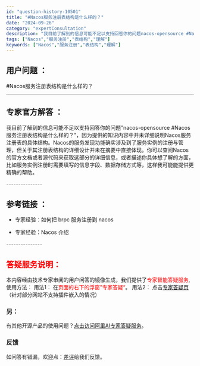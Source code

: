 ```yaml
---
id: "question-history-10501"
title: "#Nacos服务注册表结构是什么样的？"
date: "2024-09-26"
category: "expertConsultation"
description: "我目前了解到的信息可能不足以支持回答你的问题nacos-opensource #Nacos服务注册表结构是什么样的？，因为提供的知识内容中并未详细说明Nacos服务注册表的具体结构。Nacos的服务发现功能确实涉及到了服务实例的注册与管理，但关于其注册表结构的详细设计并未在摘要中直接体现。你可以查阅"
tags: ["Nacos","服务注册","表结构","理解"]
keywords: ["Nacos","服务注册","表结构","理解"]
---
```


## 用户问题 ： 
 #Nacos服务注册表结构是什么样的？  

---------------
## 专家官方解答 ：

我目前了解到的信息可能不足以支持回答你的问题"nacos-opensource #Nacos服务注册表结构是什么样的？"，因为提供的知识内容中并未详细说明Nacos服务注册表的具体结构。Nacos的服务发现功能确实涉及到了服务实例的注册与管理，但关于其注册表结构的详细设计并未在摘要中直接体现。你可以查阅Nacos的官方文档或者源代码来获取这部分的详细信息，或者描述你具体想了解的方面，比如服务实例注册时需要填写的信息字段、数据存储方式等，这样我可能能提供更精确的帮助。


<font color="#949494">---------------</font> 


## 参考链接 ：

* 专家经验：如何把 brpc 服务注册到 nacos 
 
 * 专家经验：Nacos 介绍 


 <font color="#949494">---------------</font> 
 


## <font color="#FF0000">答疑服务说明：</font> 

本内容经由技术专家审阅的用户问答的镜像生成，我们提供了<font color="#FF0000">专家智能答疑服务</font>,使用方法：
用法1： 在<font color="#FF0000">页面的右下的浮窗”专家答疑“</font>。
用法2： 点击[专家答疑页](https://answer.opensource.alibaba.com/docs/intro)（针对部分网站不支持插件嵌入的情况）
### 另：


有其他开源产品的使用问题？[点击访问阿里AI专家答疑服务](https://answer.opensource.alibaba.com/docs/intro)。
### 反馈
如问答有错漏，欢迎点：[差评](https://ai.nacos.io/user/feedbackByEnhancerGradePOJOID?enhancerGradePOJOId=15748)给我们反馈。
